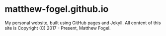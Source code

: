 # matthew-fogel.github.io
My personal website, built using GitHub pages and Jekyll. All content of this site is Copyright (C) 2017 - Present, Matthew Fogel.

